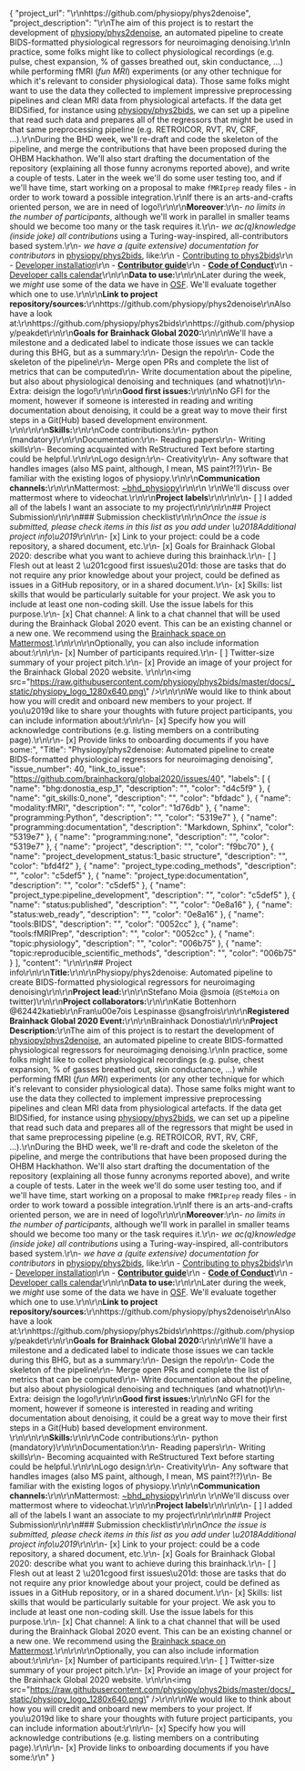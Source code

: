{
  "project_url": "\r\nhttps://github.com/physiopy/phys2denoise",
  "project_description": "\r\nThe aim of this project is to restart the development of [physiopy/phys2denoise](https://github.com/physiopy/phys2denoise), an automated pipeline to create BIDS-formatted physiological regressors for neuroimaging denoising.\r\nIn practice, some folks might like to collect physiological recordings (e.g. pulse, chest expansion, % of gasses breathed out, skin conductance, ...) while performing fMRI (_fun MRI_) experiments (or any other technique for which it's relevant to consider physiological data). Those same folks might want to use the data they collected to implement impressive preprocessing pipelines and clean MRI data from physiological artefacts. If the data get BIDSified, for instance using [physiopy/phys2bids](https://github.com/physiopy/phys2bids), we can set up a pipeline that read such data and prepares all of the regressors that might be used in that same preprocessing pipeline (e.g. RETROICOR, RVT, RV, CRF, ...).\r\nDuring the BHD week, we'll re-draft and code the skeleton of the pipeline, and merge the contributions that have been proposed during the OHBM Hackhathon. We'll also start drafting the documentation of the repository (explaining all those funny acronyms reported above), and write a couple of tests. Later in the week we'll do some user testing too, and if we'll have time, start working on a proposal to make `fMRIprep` ready files - in order to work toward a possible integration.\r\nIf there is an arts-and-crafts oriented person, we are in need of logo!\r\n\r\n**Moreover**:\r\n- *no limits in the number of participants*, although we'll work in parallel in smaller teams should we become too many or the task requires it.\r\n- *we ac(q)knowledge (inside joke) all contributions* using a Turing-way-inspired, all-contributors based system.\r\n- *we have a (quite extensive) documentation for contributors* in [physiopy/phys2bids](https://github.com/physiopy/phys2bids), like:\r\n    - [Contributing to phys2bids](https://phys2bids.readthedocs.io/en/latest/contributing.html)\r\n    - [Developer installation](https://phys2bids.readthedocs.io/en/latest/contributing.html#linux-and-mac-developer-installation)\r\n    - [**Contributor guide**](https://phys2bids.readthedocs.io/en/latest/contributorfile.html)\r\n    - [**Code of Conduct**](https://phys2bids.readthedocs.io/en/latest/conduct.html)\r\n    - [Developer calls calendar](https://calendar.google.com/calendar/u/0?cid=amoycDQ1MTdhMWdpaHNuNzlnOW1ucHJkMjRAZ3JvdXAuY2FsZW5kYXIuZ29vZ2xlLmNvbQ)\r\n\r\n**Data to use:**\r\n<!-- If your project uses data, add a short description of the data and a link to its source. -->\r\nLater during the week, we _might_ use some of the data we have in [OSF](https://osf.io/3txqr/). We'll evaluate together which one to use.\r\n\r\n**Link to project repository/sources:**\r\nhttps://github.com/physiopy/phys2denoise\r\nAlso have a look at:\r\nhttps://github.com/physiopy/phys2bids\r\nhttps://github.com/physiopy/peakdet\r\n\r\n**Goals for Brainhack Global 2020:**\r\n<!-- Add a list of milestones or deliverables that you expect to achieve during the event. Try to provide goals of varying complexity for contributors with different sets of skills. -->\r\nWe'll have a milestone and a dedicated label to indicate those issues we can tackle during this BHG, but as a summary:\r\n- Design the repo\r\n- Code the skeleton of the pipeline\r\n- Merge open PRs and complete the list of metrics that can be computed\r\n- Write documentation about the pipeline, but also about physiological denoising and techniques (and whatnot)\r\n- Extra: deisign the logo!\r\n\r\n**Good first issues:**\r\n<!-- Add a list of tasks to help new contributors find easy gateways into open source projects. -->\r\nNo GFI for the moment, however if someone is interested in reading and writing documentation about denoising, it could be a great way to move their first steps in a Git(Hub) based development environment. \r\n<!--1. \r\n2.-->\r\n\r\n**Skills:**\r\n<!-- Add a list of skills needed to contribute to this project. Try to think of both coding and non-coding skills. You can provide predefined skill levels, but it\u2019s better if you give concrete examples of the type of task contributors will be facing. Please make sure you create equal opportunities to accommodate the newcomers in your project to learn from each other and share the experiences. -->\r\nCode contributions:\r\n- python (mandatory)\r\n\r\nDocumentation:\r\n- Reading papers\r\n- Writing skills\r\n- Becoming acquainted with ReStructured Text before starting could be helpful.\r\n\r\nLogo design:\r\n- Creativity\r\n- Any software that handles images (also MS paint, although, I mean, MS paint?!?)\r\n- Be familiar with the existing logos of physiopy.\r\n\r\n**Communication channels:**\r\n<!-- Add links to chat channels in Slack or Mattermost -->\r\nMattermost: [~bhd_physiopy](https://mattermost.brainhack.org/brainhack/channels/physiopy)\r\n\r\n<!-- [ ] Video channel: Please write here the communication channel (Zoom, Jitsi, Twitch, or any other platform) you will be using to work collaboratively however please keep them as commented to avoid any public sharing. Once you set up your project Mattermost communication channel, make sure you write the link of the video channel at the header of the Mattermost channel for your attendees to know --> \r\nWe'll discuss over mattermost where to videochat.\r\n\r\n**Project labels**\r\n<!-- Please prepend a hashtag (#) to all of the labels that fit your project, then tick the box below to state you did so (either by adding an 'x' between square brackets or by ticking it after submission). Please make sure that you stick by the labels listed for each topic below, rather than adding any new one, for further actions to work properly on the issue labels.\r\n\r\nNow the real list (please indicate all of the labels you'd like to add to your project):\r\n\r\n- Type of project:\r\n#coding_methods, data_management, #documentation, method_development,\r\n#pipeline_development, tutorial_recording, visualization\r\n\r\n- Project development status:\r\n0_concept_no_content, #1_basic structure, 2_releases_existing\r\n\r\n- Topic of the projet:\r\nBayesian_approaches, causality, connectome, data_visualisation, deep_learning,\r\ndiffusion, diversity_inclusivity_equality, EEG_EventRelatedResponseModelling,\r\nEEG_source_modelling, Granger_causality, hypothesis_testing, ICA, information_theory,\r\nmachine_learning, MR_methodologies, neural_decoding, neural_encoding, neural_networks,\r\nPCA, #physiology, reinforcement_learning, #reproducible_scientific_methods, single_neuron_models,\r\nstatistical_modelling, systems_neuroscience, tractography\r\n\r\n- Tools used in the project:\r\nAFNI, ANTs, #BIDS, Brainstorm, CPAC, Datalad, DIPY, FieldTrip, #fMRIPrep, Freesurfer,\r\nFSL, Jupyter, MNE, MRtrix, Nipype, NWB, SPM\r\n\r\n- Tools skill level required to enter the project (more than one possible):\r\ncomfortable, expert, familiar, no_skills_required\r\n\r\n- Programming language used in the project:\r\n#no_programming_involved, C++, containerization, #documentation, Java, Julia, Matlab,\r\n#Python, R, shell_scripting, Unix_command_line, Web, workflows\r\n\r\n- Modalities involved in the project (if any):\r\nbehavioral, DWI, ECG, ECOG, EEG, eye_tracking, #fMRI, fNIRS, MEG, MRI, PET, TDCS, TMS\r\n\r\n- Git skills reuired to enter the project (more than one possible):\r\n#0_no_git_skills, 1_commit_push, 2_branches_PRs, 3_continuous_integration\r\n-->\r\n\r\n- [ ] I added all of the labels I want an associate to my project\r\n\r\n\r\n## Project Submission\r\n\r\n### Submission checklist\r\n\r\n*Once the issue is submitted, please check items in this list as you add under \u2018Additional project info\u2019*\r\n\r\n- [x] Link to your project: could be a code repository, a shared document, etc.\r\n- [x] Goals for Brainhack Global 2020: describe what you want to achieve during this brainhack.\r\n- [ ] Flesh out at least 2 \u201cgood first issues\u201d: those are tasks that do not require any prior knowledge about your project, could be defined as issues in a GitHub repository, or in a shared document.\r\n- [x] Skills: list skills that would be particularly suitable for your project. We ask you to include at least one non-coding skill. Use the issue labels for this purpose.\r\n- [x] Chat channel: A link to a chat channel that will be used during the Brainhack Global 2020 event. This can be an existing channel or a new one. We recommend using the [Brainhack space on Mattermost](https://mattermost.brainhack.org/).\r\n<!-- [ ] Video channel: A link to a video channel that will be used during the Brainhack Global 2020 Brainhack. This can be an existing channel or a new one. For instance a [Jitsi meet room](https://meet.jit.si/). **Please, do not make the video channel public in here**: post a message in your chat channel and pin it so that it remains private, you do not get undesired content, and contributors can still have access to it..-->\r\n\r\nOptionally, you can also include information about:\r\n\r\n- [x] Number of participants required.\r\n- [ ] Twitter-size summary of your project pitch.\r\n- [x] Provide an image of your project for the Brainhack Global 2020 website. \r\n<!-- You can put an image anywhere in this issue and it will be used to build your project page on the website. -->\r\n<img src=\"https://raw.githubusercontent.com/physiopy/phys2bids/master/docs/_static/physiopy_logo_1280x640.png\" />\r\n\r\nWe would like to think about how you will credit and onboard new members to your project. If you\u2019d like to share your thoughts with future project participants, you can include information about:\r\n\r\n- [x] Specify how you will acknowledge contributions (e.g. listing members on a contributing page).\r\n\r\n- [x] Provide links to onboarding documents if you have some:",
  "Title": "Physiopy/phys2denoise: Automated pipeline to create BIDS-formatted physiological regressors for neuroimaging denoising",
  "issue_number": 40,
  "link_to_issue": "https://github.com/brainhackorg/global2020/issues/40",
  "labels": [
    {
      "name": "bhg:donostia_esp_1",
      "description": "",
      "color": "d4c5f9"
    },
    {
      "name": "git_skills:0_none",
      "description": "",
      "color": "bfdadc"
    },
    {
      "name": "modality:fMRI",
      "description": "",
      "color": "1d76db"
    },
    {
      "name": "programming:Python",
      "description": "",
      "color": "5319e7"
    },
    {
      "name": "programming:documentation",
      "description": "Markdown, Sphinx",
      "color": "5319e7"
    },
    {
      "name": "programming:none",
      "description": "",
      "color": "5319e7"
    },
    {
      "name": "project",
      "description": "",
      "color": "f9bc70"
    },
    {
      "name": "project_development_status:1_basic structure",
      "description": "",
      "color": "bfd4f2"
    },
    {
      "name": "project_type:coding_methods",
      "description": "",
      "color": "c5def5"
    },
    {
      "name": "project_type:documentation",
      "description": "",
      "color": "c5def5"
    },
    {
      "name": "project_type:pipeline_development",
      "description": "",
      "color": "c5def5"
    },
    {
      "name": "status:published",
      "description": "",
      "color": "0e8a16"
    },
    {
      "name": "status:web_ready",
      "description": "",
      "color": "0e8a16"
    },
    {
      "name": "tools:BIDS",
      "description": "",
      "color": "0052cc"
    },
    {
      "name": "tools:fMRIPrep",
      "description": "",
      "color": "0052cc"
    },
    {
      "name": "topic:physiology",
      "description": "",
      "color": "006b75"
    },
    {
      "name": "topic:reproducible_scientific_methods",
      "description": "",
      "color": "006b75"
    }
  ],
  "content": "<!-- Guidelines\r\n\r\nWe are very excited to meet you at Brainhack Global 2020 \ud83c\udf89. To submit a project, you need to be an attendee to one of the Brainhack Global 2020 events listed on the [Brainhack Global 2020 webpage](https://brainhack.org/global2020/events/). Please, register for the event that is most suitable to your location, time zone, interest, and/or project prior to submitting one. Thank you!\r\n\r\nWe have prepared a checklist to help with your project submission. Here is how to proceed:\r\n\r\nBefore filling in any part please check items in the checklist below as you go through them.\r\nOnce you are done (at least all 'required' items must be provided), please delete the \"Guidelines\" section, submit your issue and add a comment saying 'Hi @Brainhack-Global/project-monitors: my project is ready!'\r\nThank you!\r\n\r\nAfter the issue is submitted, we will assign a 'project monitor' from the event location that you are registered with to review your submission. Once the submission is approved by the 'project monitor', they will add the label 'Project is ready' and it will appear on [Brainhack Global 2020 Projects](https://brainhack.org/global2020/projects) page with a separate project dedicated webpage. \r\n\r\nNote that you can always update your issue which will also change your page on the website accordingly.\r\n\r\nIf at any time you need help from us or anything is unclear, please add a comment and ping your project monitor. Our team is here to help! -->\r\n\r\n## Project info\r\n\r\n**Title:**\r\n<!-- Add a title that reflects what the code (or content) will do in a way that makes sense to newcomers who want to contribute to your project. -->\r\nPhysiopy/phys2denoise: Automated pipeline to create BIDS-formatted physiological regressors for neuroimaging denoising\r\n\r\n**Project lead:**\r\n<!-- Add full name (and Twitter and Mattermost handle if possible) of the contact person. -->\r\nStefano Moia @smoia  (`@SteMoia` on twitter)\r\n\r\n**Project collaborators:**\r\n<!-- Add full names (and Twitter handles if possible) of any person contributing to the project. Try to follow the [all-contributors specification](https://github.com/all-contributors/all-contributors). Contributions of any kind are welcome! -->\r\nKatie Bottenhorn @62442katieb\r\nFran\u00e7ois Lespinasse @sangfrois\r\n\r\n**Registered Brainhack Global 2020 Event:**\r\n<!-- Specify the city and country of the Brainhack Global 2020 event that you\r\nregistered for. If your local event has a special name or topic (e.g. Brainhack\r\nLondon - Clinical Neuroanatomy), please do specify that as well to help us\r\ndistinguish between potential events in the same city. -->\r\nBrainhack Donostia\r\n\r\n**Project Description:**\r\nThe aim of this project is to restart the development of [physiopy/phys2denoise](https://github.com/physiopy/phys2denoise), an automated pipeline to create BIDS-formatted physiological regressors for neuroimaging denoising.\r\nIn practice, some folks might like to collect physiological recordings (e.g. pulse, chest expansion, % of gasses breathed out, skin conductance, ...) while performing fMRI (_fun MRI_) experiments (or any other technique for which it's relevant to consider physiological data). Those same folks might want to use the data they collected to implement impressive preprocessing pipelines and clean MRI data from physiological artefacts. If the data get BIDSified, for instance using [physiopy/phys2bids](https://github.com/physiopy/phys2bids), we can set up a pipeline that read such data and prepares all of the regressors that might be used in that same preprocessing pipeline (e.g. RETROICOR, RVT, RV, CRF, ...).\r\nDuring the BHD week, we'll re-draft and code the skeleton of the pipeline, and merge the contributions that have been proposed during the OHBM Hackhathon. We'll also start drafting the documentation of the repository (explaining all those funny acronyms reported above), and write a couple of tests. Later in the week we'll do some user testing too, and if we'll have time, start working on a proposal to make `fMRIprep` ready files - in order to work toward a possible integration.\r\nIf there is an arts-and-crafts oriented person, we are in need of logo!\r\n\r\n**Moreover**:\r\n- *no limits in the number of participants*, although we'll work in parallel in smaller teams should we become too many or the task requires it.\r\n- *we ac(q)knowledge (inside joke) all contributions* using a Turing-way-inspired, all-contributors based system.\r\n- *we have a (quite extensive) documentation for contributors* in [physiopy/phys2bids](https://github.com/physiopy/phys2bids), like:\r\n    - [Contributing to phys2bids](https://phys2bids.readthedocs.io/en/latest/contributing.html)\r\n    - [Developer installation](https://phys2bids.readthedocs.io/en/latest/contributing.html#linux-and-mac-developer-installation)\r\n    - [**Contributor guide**](https://phys2bids.readthedocs.io/en/latest/contributorfile.html)\r\n    - [**Code of Conduct**](https://phys2bids.readthedocs.io/en/latest/conduct.html)\r\n    - [Developer calls calendar](https://calendar.google.com/calendar/u/0?cid=amoycDQ1MTdhMWdpaHNuNzlnOW1ucHJkMjRAZ3JvdXAuY2FsZW5kYXIuZ29vZ2xlLmNvbQ)\r\n\r\n**Data to use:**\r\n<!-- If your project uses data, add a short description of the data and a link to its source. -->\r\nLater during the week, we _might_ use some of the data we have in [OSF](https://osf.io/3txqr/). We'll evaluate together which one to use.\r\n\r\n**Link to project repository/sources:**\r\nhttps://github.com/physiopy/phys2denoise\r\nAlso have a look at:\r\nhttps://github.com/physiopy/phys2bids\r\nhttps://github.com/physiopy/peakdet\r\n\r\n**Goals for Brainhack Global 2020:**\r\n<!-- Add a list of milestones or deliverables that you expect to achieve during the event. Try to provide goals of varying complexity for contributors with different sets of skills. -->\r\nWe'll have a milestone and a dedicated label to indicate those issues we can tackle during this BHG, but as a summary:\r\n- Design the repo\r\n- Code the skeleton of the pipeline\r\n- Merge open PRs and complete the list of metrics that can be computed\r\n- Write documentation about the pipeline, but also about physiological denoising and techniques (and whatnot)\r\n- Extra: deisign the logo!\r\n\r\n**Good first issues:**\r\n<!-- Add a list of tasks to help new contributors find easy gateways into open source projects. -->\r\nNo GFI for the moment, however if someone is interested in reading and writing documentation about denoising, it could be a great way to move their first steps in a Git(Hub) based development environment. \r\n<!--1. \r\n2.-->\r\n\r\n**Skills:**\r\n<!-- Add a list of skills needed to contribute to this project. Try to think of both coding and non-coding skills. You can provide predefined skill levels, but it\u2019s better if you give concrete examples of the type of task contributors will be facing. Please make sure you create equal opportunities to accommodate the newcomers in your project to learn from each other and share the experiences. -->\r\nCode contributions:\r\n- python (mandatory)\r\n\r\nDocumentation:\r\n- Reading papers\r\n- Writing skills\r\n- Becoming acquainted with ReStructured Text before starting could be helpful.\r\n\r\nLogo design:\r\n- Creativity\r\n- Any software that handles images (also MS paint, although, I mean, MS paint?!?)\r\n- Be familiar with the existing logos of physiopy.\r\n\r\n**Communication channels:**\r\n<!-- Add links to chat channels in Slack or Mattermost -->\r\nMattermost: [~bhd_physiopy](https://mattermost.brainhack.org/brainhack/channels/physiopy)\r\n\r\n<!-- [ ] Video channel: Please write here the communication channel (Zoom, Jitsi, Twitch, or any other platform) you will be using to work collaboratively however please keep them as commented to avoid any public sharing. Once you set up your project Mattermost communication channel, make sure you write the link of the video channel at the header of the Mattermost channel for your attendees to know --> \r\nWe'll discuss over mattermost where to videochat.\r\n\r\n**Project labels**\r\n<!-- Please prepend a hashtag (#) to all of the labels that fit your project, then tick the box below to state you did so (either by adding an 'x' between square brackets or by ticking it after submission). Please make sure that you stick by the labels listed for each topic below, rather than adding any new one, for further actions to work properly on the issue labels.\r\n\r\nNow the real list (please indicate all of the labels you'd like to add to your project):\r\n\r\n- Type of project:\r\n#coding_methods, data_management, #documentation, method_development,\r\n#pipeline_development, tutorial_recording, visualization\r\n\r\n- Project development status:\r\n0_concept_no_content, #1_basic structure, 2_releases_existing\r\n\r\n- Topic of the projet:\r\nBayesian_approaches, causality, connectome, data_visualisation, deep_learning,\r\ndiffusion, diversity_inclusivity_equality, EEG_EventRelatedResponseModelling,\r\nEEG_source_modelling, Granger_causality, hypothesis_testing, ICA, information_theory,\r\nmachine_learning, MR_methodologies, neural_decoding, neural_encoding, neural_networks,\r\nPCA, #physiology, reinforcement_learning, #reproducible_scientific_methods, single_neuron_models,\r\nstatistical_modelling, systems_neuroscience, tractography\r\n\r\n- Tools used in the project:\r\nAFNI, ANTs, #BIDS, Brainstorm, CPAC, Datalad, DIPY, FieldTrip, #fMRIPrep, Freesurfer,\r\nFSL, Jupyter, MNE, MRtrix, Nipype, NWB, SPM\r\n\r\n- Tools skill level required to enter the project (more than one possible):\r\ncomfortable, expert, familiar, no_skills_required\r\n\r\n- Programming language used in the project:\r\n#no_programming_involved, C++, containerization, #documentation, Java, Julia, Matlab,\r\n#Python, R, shell_scripting, Unix_command_line, Web, workflows\r\n\r\n- Modalities involved in the project (if any):\r\nbehavioral, DWI, ECG, ECOG, EEG, eye_tracking, #fMRI, fNIRS, MEG, MRI, PET, TDCS, TMS\r\n\r\n- Git skills reuired to enter the project (more than one possible):\r\n#0_no_git_skills, 1_commit_push, 2_branches_PRs, 3_continuous_integration\r\n-->\r\n\r\n- [ ] I added all of the labels I want an associate to my project\r\n\r\n\r\n## Project Submission\r\n\r\n### Submission checklist\r\n\r\n*Once the issue is submitted, please check items in this list as you add under \u2018Additional project info\u2019*\r\n\r\n- [x] Link to your project: could be a code repository, a shared document, etc.\r\n- [x] Goals for Brainhack Global 2020: describe what you want to achieve during this brainhack.\r\n- [ ] Flesh out at least 2 \u201cgood first issues\u201d: those are tasks that do not require any prior knowledge about your project, could be defined as issues in a GitHub repository, or in a shared document.\r\n- [x] Skills: list skills that would be particularly suitable for your project. We ask you to include at least one non-coding skill. Use the issue labels for this purpose.\r\n- [x] Chat channel: A link to a chat channel that will be used during the Brainhack Global 2020 event. This can be an existing channel or a new one. We recommend using the [Brainhack space on Mattermost](https://mattermost.brainhack.org/).\r\n<!-- [ ] Video channel: A link to a video channel that will be used during the Brainhack Global 2020 Brainhack. This can be an existing channel or a new one. For instance a [Jitsi meet room](https://meet.jit.si/). **Please, do not make the video channel public in here**: post a message in your chat channel and pin it so that it remains private, you do not get undesired content, and contributors can still have access to it..-->\r\n\r\nOptionally, you can also include information about:\r\n\r\n- [x] Number of participants required.\r\n- [ ] Twitter-size summary of your project pitch.\r\n- [x] Provide an image of your project for the Brainhack Global 2020 website. \r\n<!-- You can put an image anywhere in this issue and it will be used to build your project page on the website. -->\r\n<img src=\"https://raw.githubusercontent.com/physiopy/phys2bids/master/docs/_static/physiopy_logo_1280x640.png\" />\r\n\r\nWe would like to think about how you will credit and onboard new members to your project. If you\u2019d like to share your thoughts with future project participants, you can include information about:\r\n\r\n- [x] Specify how you will acknowledge contributions (e.g. listing members on a contributing page).\r\n\r\n- [x] Provide links to onboarding documents if you have some:\r\n"
}